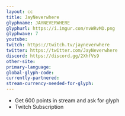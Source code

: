 ```yaml
---
layout: cc
title: JayNeverwhere
glyphname: JAYNEVERWHERE
glyphurl: https://i.imgur.com/nvWRvMD.png
glyphwave: 7
youtube: 
twitch: https://twitch.tv/jayneverwhere
twitter: https://twitter.com/JayNeverwhere
discord: https://discord.gg/2XhfVs9
other-site: 
primary-language: 
global-glyph-code: 
currently-partnered: 
stream-currency-needed-for-glyph: 
---
```

* Get 600 points in stream and ask for glyph
* Twitch Subscription
